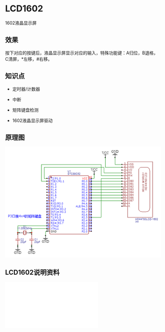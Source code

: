 # LCD1602

1602液晶显示屏

## 效果

按下对应的按键后，液晶显示屏显示对应的输入，特殊功能键：A归位，B退格，C清屏，*左移，#右移。

## 知识点

* 定时器/计数器

* 中断

* 矩阵键盘检测

* 1602液晶显示屏驱动

## 原理图

![原理图.png](原理图.png)

## LCD1602说明资料

![LCD1602使用说明书](1602A.pdf)
